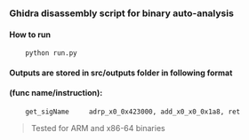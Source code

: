 ### Ghidra disassembly script for binary auto-analysis

#### How to run

        python run.py

#### Outputs are stored in src/outputs folder in following format 
#### (func name/instruction):


        get_sigName	    adrp_x0_0x423000, add_x0_x0_0x1a8, ret


> Tested for ARM and x86-64 binaries